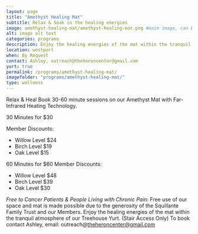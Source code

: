 ```yaml
---
layout: page
title: "Amethyst Healing Mat"
subtitle: Relax & Soak in the healing energies
image: amethyst-healing-mat/amethyst-healing-mat.png #main image, can be a link or a file in assets/img/portfolio
alt: image alt text
categories: programs
description: Enjoy the healing energies of the mat within the tranquil atmosphere of our Treehouse Yurt.
location: westport
when: By Request
contact: Ashley, outreach@theheroncenter@gmail.com
yurt: true
permalink: /programs/amethyst-healing-mat/
imagefolder: "programs/amethyst-healing-mat/"
type: wellness
---
```


Relax & Heal
Book 30-60 minute sessions on our Amethyst Mat with Far-Infrared Heating Technology. 

30 Minutes for $30 

Member Discounts:
- Willow Level $24  
- Birch Level $19
- Oak Level $15

60 Minutes for $60
Member Discounts:
- Willow Level $48  
- Birch Level $39
- Oak Level $30

*Free to Cancer Patients & People Living with Chronic Pain*: Free use of our space and mat is made possible due to the generosity of the Squillante Family Trust and our Members. Enjoy the healing energies of the mat within the tranquil atmosphere of our Treehouse Yurt.  (Stair Access Only)
To book contact Ashley, email: outreach@theheroncenter@gmail.com